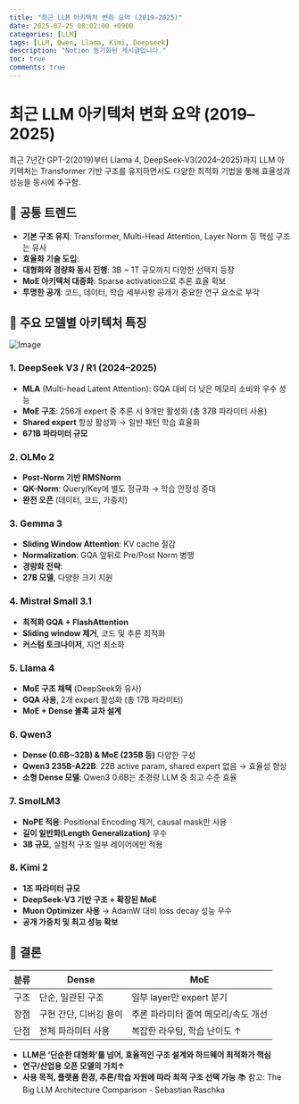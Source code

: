 ```yaml
---
title: "최근 LLM 아키텍처 변화 요약 (2019–2025)"
date: 2025-07-25 08:02:00 +0900
categories: [LLM]
tags: [LLM, Qwen, Llama, Kimi, Deepseek]
description: "Notion 동기화된 게시글입니다."
toc: true
comments: true
---
```


# 최근 LLM 아키텍처 변화 요약 (2019–2025)

최근 7년간 GPT-2(2019)부터 Llama 4, DeepSeek-V3(2024–2025)까지 LLM 아키텍처는 Transformer 기반 구조를 유지하면서도 다양한 최적화 기법을 통해 효율성과 성능을 동시에 추구함.

## 🔑 공통 트렌드

- **기본 구조 유지**: Transformer, Multi-Head Attention, Layer Norm 등 핵심 구조는 유사
- **효율화 기술 도입**:
- **대형화와 경량화 동시 진행**: 3B ~ 1T 규모까지 다양한 선택지 등장
- **MoE 아키텍처 대중화**: Sparse activation으로 추론 효율 확보
- **투명한 공개**: 코드, 데이터, 학습 세부사항 공개가 중요한 연구 요소로 부각
## 📌 주요 모델별 아키텍처 특징

![Image](https://prod-files-secure.s3.us-west-2.amazonaws.com/e6db513d-ec54-40ff-aa74-2487b0bcfe15/ac24fdd3-febf-45c7-8e99-afb6446591d8/image.png?X-Amz-Algorithm=AWS4-HMAC-SHA256&X-Amz-Content-Sha256=UNSIGNED-PAYLOAD&X-Amz-Credential=ASIAZI2LB4666ETHR5C4%2F20250726%2Fus-west-2%2Fs3%2Faws4_request&X-Amz-Date=20250726T053148Z&X-Amz-Expires=3600&X-Amz-Security-Token=IQoJb3JpZ2luX2VjEC0aCXVzLXdlc3QtMiJHMEUCIA3aMByCtDugl8exmZ7Zp6xpj%2BNc4uOfWo5af5GaU0IvAiEAoJ6ikYydesT%2B3OJoM598PkNDiW%2B1iwirZfKYdjSG4tcq%2FwMIVhAAGgw2Mzc0MjMxODM4MDUiDOOK%2B3htDmSjYZyrDSrcAwnI9rcSfX51fnvU9XhrD1yYSoOJTZjdmDFVAoawQXp5We204oOU8zysfoc%2FSzJKKRW2cFSN76KqutVn%2ByTsm%2Bp0kothwer5dlfHw%2BjwZz6QoTHAXEXAEqgH8KDWArgkzCxhBcCOgpU%2FJhACpc4QkgNESQiSG5QyToU7pnKGcDazYVsNX%2FxPrppGRGhctpRGNDTH57TXAxn5GclKi3MENUuWAzeowJh5Cpy8SC2Lle%2FAiJidJD31pzanbPJKOktiWLyRMTss5kbvoY3X%2FbgyTSnRVwkd55q3O%2BGLx6TbI9QOheotlzHG07v5bMn%2FtzMyP7p0dmU6tCvNk0X7zZvgahyUxI%2Ba2t7ogUvi4xiVKfGlP4czMAdQ%2BigXi2nveeWxNHx1VNfUZBp1uCBZD%2FEx%2FZFXJn8adaAiMshv6C9DiGmYNGsbheTnmEw50Y2C%2FHvbvezvLDDIx%2Bh0EMeJl9TUWd94vdcFx%2BZFVT7kMIQYVxN7LUxVdZOIOYDMnKflbKkCTMm7bFNTLcksKtG6yVMeq737lpNegAPBdLbR2wLhb5isive%2FZHymEP9xNCpRVtBB3ojvPy9RpWRSfeAEEGRnf2TmVT%2BrJbSFF0YdrqYJeIV%2BpuDLLRk1%2B9v7LE3YMNi8kcQGOqUBQ4orZ9AV11EhDGjOuczYjuGyzarHIIAHJxU1MYh8LKUC8l0wd9qFqvlqpC83%2BOrQFSrc9CCup5AO3V88zPb360H7PPz1Z%2Fuc5I92sfUzbWvdk5AoZ5UkOZY8K3c2manZCJUrZLmGdSF1RRsWDdO9gcffcA1Ddmym%2BuXZ2sp2Ilk1Q76y1%2FW%2BdVf0lSskqYBlofxJebR12nxmlmY7gU%2FCfg4BBx4B&X-Amz-Signature=36b1c49fd2dbdbb9f25fae378919371f5ce3a9445791b11e32254727d46204d1&X-Amz-SignedHeaders=host&x-amz-checksum-mode=ENABLED&x-id=GetObject)

### 1. DeepSeek V3 / R1 (2024–2025)

- **MLA** (Multi-head Latent Attention): GQA 대비 더 낮은 메모리 소비와 우수 성능
- **MoE 구조**: 256개 expert 중 추론 시 9개만 활성화 (총 37B 파라미터 사용)
- **Shared expert** 항상 활성화 → 일반 패턴 학습 효율화
- **671B 파라미터 규모**
### 2. OLMo 2

- **Post-Norm 기반 RMSNorm**
- **QK-Norm**: Query/Key에 별도 정규화 → 학습 안정성 증대
- **완전 오픈** (데이터, 코드, 가중치)
### 3. Gemma 3

- **Sliding Window Attention**: KV cache 절감
- **Normalization**: GQA 앞뒤로 Pre/Post Norm 병행
- **경량화 전략**:
- **27B 모델**, 다양한 크기 지원
### 4. Mistral Small 3.1

- **최적화 GQA + FlashAttention**
- **Sliding window 제거**, 코드 및 추론 최적화
- **커스텀 토크나이저**, 지연 최소화
### 5. Llama 4

- **MoE 구조 채택** (DeepSeek와 유사)
- **GQA 사용**, 2개 expert 활성화 (총 17B 파라미터)
- **MoE + Dense 블록 교차 설계**
### 6. Qwen3

- **Dense (0.6B~32B) & MoE (235B 등)** 다양한 구성
- **Qwen3 235B-A22B**: 22B active param, shared expert 없음 → 효율성 향상
- **소형 Dense 모델**: Qwen3 0.6B는 초경량 LLM 중 최고 수준 효율
### 7. SmolLM3

- **NoPE 적용**: Positional Encoding 제거, causal mask만 사용
- **길이 일반화(Length Generalization)** 우수
- **3B 규모**, 실험적 구조 일부 레이어에만 적용
### 8. Kimi 2

- **1조 파라미터 규모**
- **DeepSeek-V3 기반 구조 + 확장된 MoE**
- **Muon Optimizer 사용** → AdamW 대비 loss decay 성능 우수
- **공개 가중치 및 최고 성능 확보**
## 🧩 결론

| 분류 | Dense | MoE |
| --- | --- | --- |
| 구조 | 단순, 일관된 구조 | 일부 layer만 expert 분기 |
| 장점 | 구현 간단, 디버깅 용이 | 추론 파라미터 줄여 메모리/속도 개선 |
| 단점 | 전체 파라미터 사용 | 복잡한 라우팅, 학습 난이도 ↑ |

- **LLM은 ‘단순한 대형화’를 넘어, 효율적인 구조 설계와 하드웨어 최적화가 핵심**
- **연구/산업용 오픈 모델의 가치↑**
- **사용 목적, 플랫폼 환경, 추론/학습 자원에 따라 최적 구조 선택 가능**
📚 참고: The Big LLM Architecture Comparison - Sebastian Raschka


